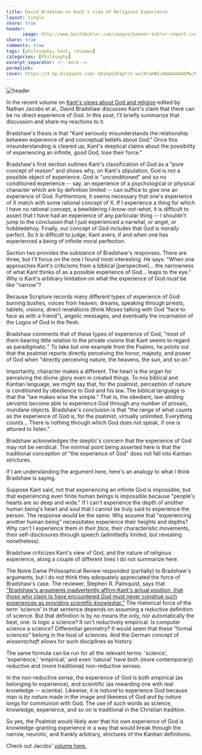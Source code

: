 ```yaml
--- 
title: David Bradshaw on Kant's view of Religious Experience
layout: single
share: true
header:
      image: http://www.keithbuhler.com/images/banner-buhler-report.svg
share: true
comments: true
tags: [philosophy, kant, reviews]
categories: [Philosophy]
excerpt_separator: <!--more-->
permalink: 
cover: https://4.bp.blogspot.com/-IbikpG2FqqY/V-wol87amWI/AAAAAAAAEMw/NEt4vUil19IXKJBkYh-9gBUUzFkL071jACLcB/s1600/stars-1081861_960_720.jpg
---
```


![header](https://4.bp.blogspot.com/-IbikpG2FqqY/V-wol87amWI/AAAAAAAAEMw/NEt4vUil19IXKJBkYh-9gBUUzFkL071jACLcB/s1600/stars-1081861_960_720.jpg)

In the recent volume on [Kant's views about God and religion](https://amzn.to/2FFoAEG) edited by Nathan Jacobs et al., David Bradshaw discusses Kant's claim that there can be no direct experience of God. In this post, I'll briefly summarize that discussion and share my reactions to it. 

Bradshaw's thesis is that "Kant seriously misunderstands the relationship between experience of and conceptual beliefs about God." Once this misunderstanding is cleared up, Kant's skeptical claims about the possibility of experiencing an infinite, good God, lose their force." 

Bradshaw's first section outlines Kant's classification of God as a "pure concept of reason" and shows why, on Kant's stipulation, God is not a possible object of experience. God is "unconditioned" and so no conditioned experience -- say, an experience of a psychological or physical character which are by definition limited -- can suffice to give one an experience of God.  Furthermore, it seems necessary that one's experience of X match  with some rational concept of X. If I experience a thing for which I have no rational concept, a bewildering *I-know-not-what*, it is difficult to assert that I have had an experience of any particular thing -- I shouldn't jump to the conclusion that I just experienced a narwhal, or angel, or hobbledehoy. Finally, our concept of God includes that God is morally perfect. So it is difficult to judge, Kant avers,  if and when one has experienced a being of infinite moral perfection. 

Section two provides the substance of Bradshaw's responses. There are three, but I'll focus on the one I found most interesting. He says: "When one approaches Kant's criticisms from a biblical [perspective]... the narrowness of what Kant thinks of as a possible experience of God... leaps to the eye." Why is Kant's arbitrary limitation on what the experience of God *must* be like "narrow"? 

Because Scripture records many different types of experience of God: burning bushes, voices from heaven, dreams, speaking through priests, tablets, visions, direct revelations (think Moses talking with God "face to face as with a friend"), angelic messages, and eventually the incarnation of the Logos of God in the flesh. 

Bradshaw comments that of these types of experience of God, "most of them bearing little relation to the private visions that Kant seems to regard as paradigmatic." To take but one example from the Psalms, he points out that the psalmist reports directly perceiving the honor, majesty, and power of God when "directly perceiving nature, the heavens, the sun, and so on." 

Importantly, character makes a different. The heart is the organ for perceiving the divine glory even in created things. To mix biblical and Kantian language, we might say that, for the psalmist, perception of nature is conditioned by obedience to God and his law. The biblical language is that the "law makes wise the simple." That is, the obedient, law-abiding servants become able to experience God through any number of prosaic, mundane objects. Bradshaw's conclusion is that "the range of what counts as the experience of God is, for the psalmist, virtually unlimited. Everything counts... There is nothing through which God does not speak, if one is attuned to listen." 

Bradshaw acknowledges the skeptic's concern that the experience of God may not be veridical. The minimal point being asserted here is that the traditional conception of "the experience of God" does not fall into Kantian strictures. 

If I am understanding the argument here, here's an analogy to what I think Bradshaw is saying. 

Suppose Kant said, not that experiencing an infinite God is impossible, but that experiencing even finite human beings is impossible because "people's hearts are so deep and wide." If I can't experience the depth of another human being's heart and soul that I cannot be truly said to experience the person. The response would be the same: Why assume that "experiencing another human being" necessitates experience their heights and depths? Why can't I experience them *in their face*, their characteristic movements, their self-disclosures through speech (admittedly limited, but revealing nonetheless). 

Bradshaw criticizes Kant's view of God, and the nature of religious experience, along a couple of different lines I do not summarize here. 

The Notre Dame Philosophical Review responded (partially) to Bradshaw's arguments, but I do not think they adequately appreciated the force of Bradshaw's case. The reviewer, Stephen R. Palmquist, says that ["Bradshaw's arguments inadvertently affirm Kant's actual position, that those who claim to have encountered God must never construe such experiences as providing *scientific knowledge*."](https://ndpr.nd.edu/news/kant-and-the-question-of-theology/) The rhetorical force of the term 'science' in that sentence depends on assuming a reductive definition of science. But that definition is by no means the only, nor automatically the best, one. Is logic a science? It isn't reductively empirical.  Is computer science a science? Differential geometry? It would seem that these "formal sciences" belong in the host of sciences. And the German concept of *wissenschaft* allows for such disciplines as history. 

The same formula can be run for all the relevant terms:  'science', 'experience,' 'empirical,' and even 'natural' have both (more contemporary) reductive and (more traditional) non-reductive senses. 

In the non-reductive sense, the experience of God is both empirical (as belonging to experience), and scientific (as rewarding one with real knowledge -- scientia). Likewise, it is *natural* to experience God because man is *by nature* made in the image and likeness of God and *by nature* longs for communion with God. The use of such words as science, knowledge, experience, and so on is traditional in the Christian tradition. 

So yes, the Psalmist would likely aver that his own experience of God is knowledge-granting experience in a way that would break through the narrow, neurotic, and frankly arbitrary, strictures of the Kantian definitions. 

Check out Jacobs' [volume here.](https://amzn.to/2FFoAEG)



